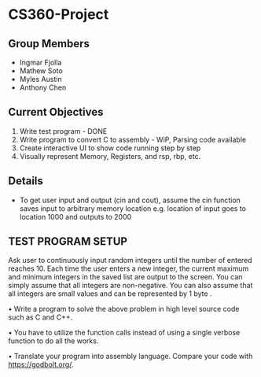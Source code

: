 # CS360-Project

## Group Members
- Ingmar Fjolla
- Mathew Soto
- Myles Austin
- Anthony Chen

## Current Objectives

1) Write test program - DONE
2) Write program to convert C to assembly - WiP, Parsing code available
3) Create interactive UI to show code running step by step
4) Visually represent Memory, Registers, and rsp, rbp, etc.

## Details
- To get user input and output (cin and cout), assume the cin function saves input to arbitrary memory location e.g. location of input goes to location 1000 and outputs to 2000

## TEST PROGRAM SETUP
Ask user to continuously input random integers until the number of entered reaches 10. Each time the user enters a new integer, the current maximum and minimum integers in the saved list are output to the screen. You can simply assume that all integers are non-negative. You can also assume that all integers are small values and can be represented by 1 byte .

•  Write a program to solve the above problem in high level source code such as C and C++.

•  You have to utilize the function calls instead of using a single verbose function to do all the works.

•  Translate your program into assembly language. Compare your code with https://godbolt.org/.
